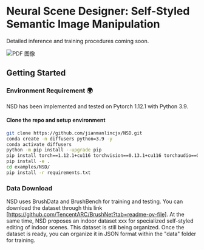 # Neural Scene Designer: Self-Styled Semantic Image Manipulation

Detailed inference and training procedures coming soon.

![PDF 图像](https://github.com/jianmanlincjx/NSD/blob/main/NSD_result.png)

## Getting Started

### Environment Requirement 🌍
NSD has been implemented and tested on Pytorch 1.12.1 with Python 3.9.

#### Clone the repo and setup environment
```bash
git clone https://github.com/jianmanlincjx/NSD.git
conda create -n diffusers python=3.9 -y
conda activate diffusers
python -m pip install --upgrade pip
pip install torch==1.12.1+cu116 torchvision==0.13.1+cu116 torchaudio==0.12.1 --extra-index-url https://
pip install -e .
cd examples/NSD/
pip install -r requirements.txt
```


### Data Download
NSD uses BrushData and BrushBench for training and testing. You can download the dataset through this link [https://github.com/TencentARC/BrushNet?tab=readme-ov-file]. At the same time, NSD proposes an indoor dataset xxx for specialized self-styled editing of indoor scenes. This dataset is still being organized. Once the dataset is ready, you can organize it in JSON format within the "data" folder for training.
